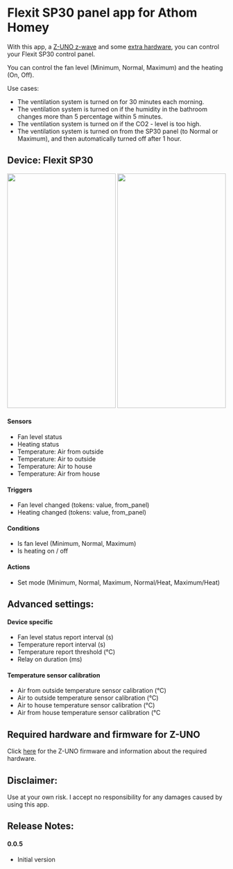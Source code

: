 # Flexit SP30 panel app for Athom Homey

With this app, a [Z-UNO z-wave](https://z-uno.z-wave.me/technical/) and some [extra hardware](https://github.com/balmli/no.almli.flexit.zuno), you can control your Flexit SP30 control panel.

You can control the fan level (Minimum, Normal, Maximum) and the heating (On, Off).

Use cases:

- The ventilation system is turned on for 30 minutes each morning.
- The ventilation system is turned on if the humidity in the bathroom changes more than 5 percentage within 5 minutes.
- The ventilation system is turned on if the CO2 - level is too high.
- The ventilation system is turned on from the SP30 panel (to Normal or Maximum), and then automatically turned off after 1 hour.


## Device: Flexit SP30 

<img src="https://balmli.github.io/no.almli.flexit/app_1.png" width="250" height="541">
<img src="https://balmli.github.io/no.almli.flexit/app_2.png" width="250" height="541">

#### Sensors

- Fan level status
- Heating status
- Temperature: Air from outside
- Temperature: Air to outside
- Temperature: Air to house
- Temperature: Air from house

#### Triggers

- Fan level changed (tokens: value, from_panel)
- Heating changed (tokens: value, from_panel)

#### Conditions

- Is fan level (Minimum, Normal, Maximum)
- Is heating on / off

#### Actions

- Set mode (Minimum, Normal, Maximum, Normal/Heat, Maximum/Heat)


## Advanced settings:

#### Device specific

- Fan level status report interval (s)
- Temperature report interval (s)
- Temperature report threshold (°C)
- Relay on duration (ms)

#### Temperature sensor calibration

- Air from outside temperature sensor calibration (°C)
- Air to outside temperature sensor calibration (°C)
- Air to house temperature sensor calibration (°C)
- Air from house temperature sensor calibration (°C


## Required hardware and firmware for Z-UNO

Click [here](https://github.com/balmli/no.almli.flexit.zuno) for the Z-UNO firmware and information about the required hardware.


## Disclaimer:

Use at your own risk. I accept no responsibility for any damages caused by using this app.


## Release Notes:

#### 0.0.5

- Initial version
